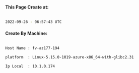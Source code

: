 
   
#### This Page Create at:

```bash

2022-09-26 - 06:57:43 UTC

```

#### Create By Machine:

```bash

Host Name : fv-az177-194

platform  : Linux-5.15.0-1019-azure-x86_64-with-glibc2.31

Ip Local  : 10.1.0.174

```

